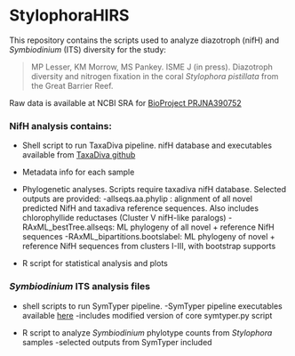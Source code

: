 # StylophoraHIRS

This repository contains the scripts used to analyze diazotroph (nifH) and *Symbiodinium* (ITS) diversity for the study:
> MP Lesser, KM Morrow, MS Pankey. ISME J (in press). Diazotroph diversity and nitrogen fixation in the coral *Stylophora pistillata* from the Great Barrier Reef. 

Raw data is available at NCBI SRA for [BioProject PRJNA390752](https://www.ncbi.nlm.nih.gov/bioproject/PRJNA390752)

### NifH analysis contains:
* Shell script to run TaxaDiva pipeline. nifH database and executables available from [TaxaDiva github](https://github.com/lavanyarishishwar/taxadiva/blob/master/README.md) 

* Metadata info for each sample

* Phylogenetic analyses. Scripts require taxadiva nifH database. Selected outputs are provided:
  -allseqs.aa.phylip : alignment of all novel predicted NifH and taxadiva reference sequences. Also includes chlorophyllide reductases (Cluster V nifH-like paralogs)
  -RAxML_bestTree.allseqs: ML phylogeny of all novel + reference NifH sequences
  -RAxML_bipartitions.bootslabel: ML phylogeny of novel + reference NifH sequences from clusters I-III, with bootstrap supports


* R script for statistical analysis and plots

### *Symbiodinium* ITS analysis files
* shell scripts to run SymTyper pipeline.
  -SymTyper pipeline executables available [here](https://github.com/UH-Bioinformatics/symTyper/tree/master/commands)
  -includes modified version of core symtyper.py script

* R script to analyze *Symbiodinium* phylotype counts from *Stylophora* samples
  -selected outputs from SymTyper included
